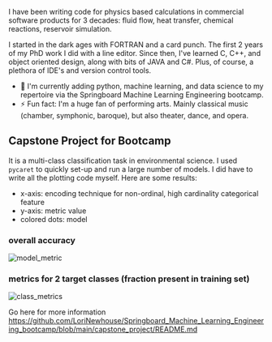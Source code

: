 I have been writing code for physics based calculations in commercial software products for 3 decades: fluid flow, heat transfer, chemical reactions, reservoir simulation.

I started in the dark ages with FORTRAN and a card punch. The first 2 years of my PhD work I did with a line editor. Since then, I've learned C, C++, and object oriented design, along with bits of JAVA and C#. Plus, of course, a plethora of IDE's and version control tools.

- 🔭 I'm currently adding python, machine learning, and data science to my repertoire via the Springboard Machine Learning Engineering bootcamp.
- ⚡ Fun fact: I'm a huge fan of performing arts. Mainly classical music (chamber, symphonic, baroque), but also theater, dance, and opera.

## Capstone Project for Bootcamp
It is a multi-class classification task in environmental science. I used `pycaret` to quickly set-up and run a large number of models. I did have to write all the plotting code myself. Here are some results:
- x-axis: encoding technique for non-ordinal, high cardinality categorical feature
- y-axis: metric value
- colored dots: model
### overall accuracy
![model_metric](https://github.com/LoriNewhouse/Springboard_Machine_Learning_Engineering_bootcamp/blob/main/capstone_project/images/soil_encoding_accuracy.PNG)

### metrics for 2 target classes (fraction present in training set)
![class_metrics](https://github.com/LoriNewhouse/Springboard_Machine_Learning_Engineering_bootcamp/blob/main/capstone_project/images/soil_encoding_by_class.PNG)

Go here for more information
https://github.com/LoriNewhouse/Springboard_Machine_Learning_Engineering_bootcamp/blob/main/capstone_project/README.md


<!--
**LoriNewhouse/LoriNewhouse** is a ✨ _special_ ✨ repository because its `README.md` (this file) appears on your GitHub profile.

Here are some ideas to get you started:

- 🔭 I’m currently working on ...
- 🌱 I’m currently learning ...
- 👯 I’m looking to collaborate on ...
- 🤔 I’m looking for help with ...
- 💬 Ask me about ...
- 📫 How to reach me: ...
- 😄 Pronouns: ...
- ⚡ Fun fact: ...
-->
